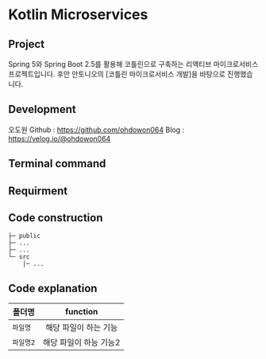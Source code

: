 # Kotlin Microservices

## Project 
<!-- 해당 프로젝트가 어떤 프로젝트인지 간략하게 설명 -->
Spring 5와 Spring Boot 2.5를 활용해 코틀린으로 구축하는 리액티브 마이크로서비스 프로젝트입니다.
후안 안토니오의 [코틀린 마이크로서비스 개발]을 바탕으로 진행했습니다.

## Development
<!-- 개발한 사람 누구야~ -->
오도원
Github : https://github.com/ohdowon064
Blog : https://velog.io/@ohdowon064

## Terminal command
<!-- 프로그램을 실행 시 필요한 명령어-->

## Requirment
<!-- 개발 시 요구사항 -->

## Code construction
<!--코드 계층 구조 -->
```
├─ public 
├─ ...
├─ ...
└─ src 
	│─ ...
```
## Code explanation
<!--코드 설명 -->

| 폴더명 | function 
|---|:---:
| `파일명` | 해당 파일이 하는 기능
| `파일명2` | 해당 파일이 하능 기능2

